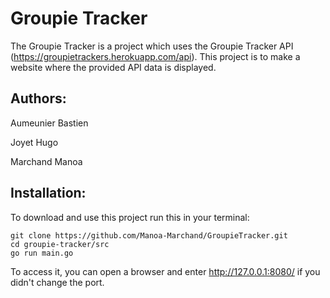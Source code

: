 # Groupie Tracker
The Groupie Tracker is a project which uses the Groupie Tracker API (https://groupietrackers.herokuapp.com/api). This project is to make a website where the provided API data is displayed.

## Authors:
Aumeunier Bastien

Joyet Hugo

Marchand Manoa

## Installation:
To download and use this project run this in your terminal:
```
git clone https://github.com/Manoa-Marchand/GroupieTracker.git
cd groupie-tracker/src
go run main.go
```
To access it, you can open a browser and enter <http://127.0.0.1:8080/> if you didn't change the port.
